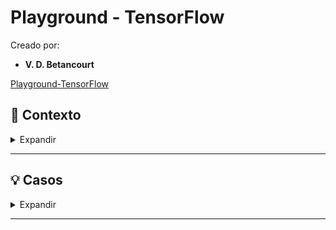 # Playground - TensorFlow

Creado por:

- **V. D. Betancourt**

[Playground-TensorFlow](https://playground.tensorflow.org/) 


## 📑 Contexto

<details>
    <summary> Expandir </summary>


[Playground-TensorFlow](https://playground.tensorflow.org/) es una herramienta interactiva en línea diseñada para ofrecer una comprensión intuitiva de los conceptos básicos de las Redes Neuronales y el Machine Learning. Desarrollada por el equipo de TensorFlow, una biblioteca de código abierto para el aprendizaje automático creada por Google, esta plataforma permite a usuarios con o sin experiencia en programación experimentar con las estructuras de las Redes Neuronales y entender cómo afectan las diferentes configuraciones y parámetros al Machine Learning.

La herramienta se presenta como un lienzo visual donde los usuarios pueden construir y entrenar redes neuronales pequeñas para resolver tareas sencillas de clasificación y regresión. A través de una interfaz gráfica de usuario amigable, Playground-TensorFlow facilita la manipulación de parámetros como el número de capas ocultas, el número de neuronas por capa, la tasa de aprendizaje, y la función de activación, entre otros. Esto permite observar en tiempo real cómo estas decisiones afectan el proceso de entrenamiento y la capacidad de la red neuronal para hacer predicciones precisas.

El objetivo principal de Playground-TensorFlow es educativo. Busca demistificar el funcionamiento interno de las redes neuronales y proporcionar una experiencia de aprendizaje práctica que complemente la teoría detrás del aprendizaje automático. Al experimentar con diferentes configuraciones y ver los efectos inmediatos en la precisión del modelo, los usuarios pueden obtener una comprensión más profunda de los principios que rigen el aprendizaje automático.

En resumen, Playground-TensorFlow sirve como un recurso valioso para estudiantes, educadores, y entusiastas del aprendizaje automático, ofreciendo una manera accesible y práctica de explorar y aprender sobre redes neuronales sin necesidad de instalar software adicional o escribir código complejo.


</details>

----------------




## 💡 Casos

<details>
    <summary> Expandir </summary>

1. Spiral
   
     * [Playground - Spiral]()


</details>

----------------



